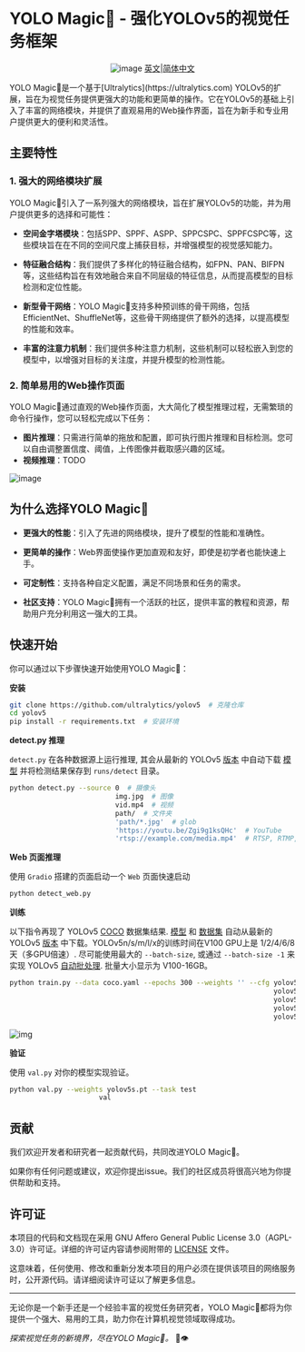 # YOLO Magic🚀 - 强化YOLOv5的视觉任务框架
<div align="center">

![image](https://github.com/WangQvQ/Yolov5_Magic/assets/58406737/24a7718c-2403-46b7-a81e-205ebeb9869e)
[英文](README.md)|[简体中文](README.zh-CN.md)<br>

  </div>
YOLO Magic🚀是一个基于[Ultralytics](https://ultralytics.com) YOLOv5的扩展，旨在为视觉任务提供更强大的功能和更简单的操作。它在YOLOv5的基础上引入了丰富的网络模块，并提供了直观易用的Web操作界面，旨在为新手和专业用户提供更大的便利和灵活性。

## 主要特性

### 1. 强大的网络模块扩展

YOLO Magic🚀引入了一系列强大的网络模块，旨在扩展YOLOv5的功能，并为用户提供更多的选择和可能性：

- **空间金字塔模块**：包括SPP、SPPF、ASPP、SPPCSPC、SPPFCSPC等，这些模块旨在在不同的空间尺度上捕获目标，并增强模型的视觉感知能力。

- **特征融合结构**：我们提供了多样化的特征融合结构，如FPN、PAN、BIFPN等，这些结构旨在有效地融合来自不同层级的特征信息，从而提高模型的目标检测和定位性能。

- **新型骨干网络**：YOLO Magic🚀支持多种预训练的骨干网络，包括EfficientNet、ShuffleNet等，这些骨干网络提供了额外的选择，以提高模型的性能和效率。

- **丰富的注意力机制**：我们提供多种注意力机制，这些机制可以轻松嵌入到您的模型中，以增强对目标的关注度，并提升模型的检测性能。

### 2. 简单易用的Web操作页面

YOLO Magic🚀通过直观的Web操作页面，大大简化了模型推理过程，无需繁琐的命令行操作，您可以轻松完成以下任务：

- **图片推理**：只需进行简单的拖放和配置，即可执行图片推理和目标检测。您可以自由调整置信度、阈值，上传图像并截取感兴趣的区域。
- **视频推理**：TODO

![image](https://github.com/WangQvQ/Yolov5_Magic/assets/58406737/97a2432a-386b-4d7c-b941-f745b4b38db3)


## 为什么选择YOLO Magic🚀

- **更强大的性能**：引入了先进的网络模块，提升了模型的性能和准确性。

- **更简单的操作**：Web界面使操作更加直观和友好，即使是初学者也能快速上手。

- **可定制性**：支持各种自定义配置，满足不同场景和任务的需求。

- **社区支持**：YOLO Magic🚀拥有一个活跃的社区，提供丰富的教程和资源，帮助用户充分利用这一强大的工具。

## 快速开始

你可以通过以下步骤快速开始使用YOLO Magic🚀：

**安装**

```bash
git clone https://github.com/ultralytics/yolov5  # 克隆仓库
cd yolov5
pip install -r requirements.txt  # 安装环境
```

**detect.py 推理**

`detect.py` 在各种数据源上运行推理, 其会从最新的 YOLOv5 [版本](https://github.com/ultralytics/yolov5/releases) 中自动下载 [模型](https://github.com/ultralytics/yolov5/tree/master/models) 并将检测结果保存到 `runs/detect` 目录。

```bash
python detect.py --source 0  # 摄像头
                          img.jpg  # 图像
                          vid.mp4  # 视频
                          path/  # 文件夹
                          'path/*.jpg'  # glob
                          'https://youtu.be/Zgi9g1ksQHc'  # YouTube
                          'rtsp://example.com/media.mp4'  # RTSP, RTMP, HTTP
```

**Web 页面推理**

使用 `Gradio` 搭建的页面启动一个 `Web` 页面快速启动

```bash
python detect_web.py
```

**训练**

以下指令再现了 YOLOv5 [COCO](https://github.com/ultralytics/yolov5/blob/master/data/scripts/get_coco.sh) 数据集结果. [模型](https://github.com/ultralytics/yolov5/tree/master/models) 和 [数据集](https://github.com/ultralytics/yolov5/tree/master/data) 自动从最新的YOLOv5 [版本](https://github.com/ultralytics/yolov5/releases) 中下载。YOLOv5n/s/m/l/x的训练时间在V100 GPU上是 1/2/4/6/8天（多GPU倍速）. 尽可能使用最大的 `--batch-size`, 或通过 `--batch-size -1` 来实现 YOLOv5 [自动批处理](https://github.com/ultralytics/yolov5/pull/5092). 批量大小显示为 V100-16GB。

```bash
python train.py --data coco.yaml --epochs 300 --weights '' --cfg yolov5n.yaml  --batch-size 128
                                                                 yolov5s                    64
                                                                 yolov5m                    40
                                                                 yolov5l                    24
                                                                 yolov5x                    16
```

![img](https://user-images.githubusercontent.com/26833433/90222759-949d8800-ddc1-11ea-9fa1-1c97eed2b963.png)

**验证**

使用 `val.py` 对你的模型实现验证。

```bash
python val.py --weights yolov5s.pt --task test
					  val
```

## 贡献

我们欢迎开发者和研究者一起贡献代码，共同改进YOLO Magic🚀。

如果你有任何问题或建议，欢迎你提出issue。我们的社区成员将很高兴地为你提供帮助和支持。

## 许可证

本项目的代码和文档现在采用 GNU Affero General Public License 3.0（AGPL-3.0）许可证。详细的许可证内容请参阅附带的 [LICENSE](LICENSE) 文件。

这意味着，任何使用、修改和重新分发本项目的用户必须在提供该项目的网络服务时，公开源代码。请详细阅读许可证以了解更多信息。

---

无论你是一个新手还是一个经验丰富的视觉任务研究者，YOLO Magic🚀都将为你提供一个强大、易用的工具，助力你在计算机视觉领域取得成功。

*探索视觉任务的新境界，尽在YOLO Magic🚀。* 🌟👁️


